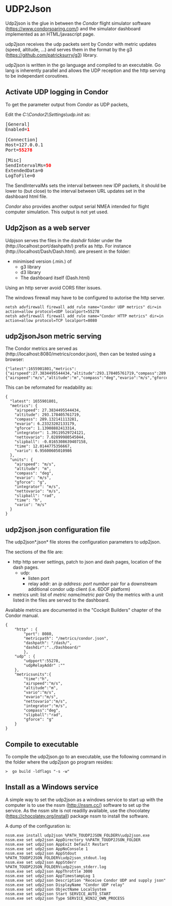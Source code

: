 # UDP2Json

Udp2json is the glue in between the *Condor* flight simulator software (https://www.condorsoaring.com/) and the simulator dashboard implemented as an HTML/javascript page.

udp2json receives the udp packets sent by Condor with metric updates (speed, altitude, ...) and serves them in the format by the g3 (https://github.com/patricksurry/g3) library.

udp2json is written in the go language and compiled to an executable. Go lang is inherently parallel and allows the UDP reception and the http serving to be independant coroutines.

## Activate UDP logging in Condor

To get the parameter output from *Condor* as UDP packets, 

Edit the *C:\Condor2\Settings\udp.init* as:
<pre>
[General]
Enabled=<b style='color:red;'>1</b>

[Connection]
Host=127.0.0.1
Port=<b style='color:red;'>55278</b>

[Misc]
SendIntervalMs=<b style='color:red;'>50</b>
ExtendedData=0
LogToFile=0
</pre>

The SendIntervalMs sets the interval between new IDP packets, it should be lower to (but close) to the interval between URL updates set in the dashboard html file.

*Condor* also provides another output serial NMEA intended for flight computer simulation. This output is not yet used.

## Udp2json as a web server

Udpjson serves the files in the *dashdir* folder under the (http://localhost\:port/dashpath/) prefix as http. For instance (http://localhost/Dash/Dash.html).
 are present in the folder:
 - minimised version (.min.) of
    - g3 library
    - d3 library
    - The dashboard itself (Dash.html)

Using an http server avoid CORS filter issues.

The windows firewall may have to be configured to autorise the http server.

```
netsh advfirewall firewall add rule name="Condor UDP metrics" dir=in action=allow protocol=UDP localport=55278
netsh advfirewall firewall add rule name="Condor HTTP metrics" dir=in action=allow protocol=TCP localport=8080
```

## udp2jsonJson metric serving

The Condor metrics are served as (http://localhost:8080/metrics/condor.json), then can be tested using a browser:

```
{"latest":1655901801,"metrics":{"airspeed":27.3834495544434,"altitude":293.178405761719,"compass":289.132141113281,"evario":6.23323202133179,"gforce":1.13908882413314,"integrator":1.39119529724121,"nettovario":7.02899980545044,"slipball":-0.0165308639407158,"time":12.0144775356667,"vario":6.95600605010986},"units":{"airspeed":"m/s","altitude":"m","compass":"deg","evario":"m/s","gforce":"g","integrator":"m/s","nettovario":"m/s","slipball":"rad","time":"h","vario":"m/s"}}
```

This can be reformated for readability as: 

```
{
  "latest": 1655901801,
  "metrics": {
    "airspeed": 27.3834495544434,
    "altitude": 293.178405761719,
    "compass": 289.132141113281,
    "evario": 6.23323202133179,
    "gforce": 1.13908882413314,
    "integrator": 1.39119529724121,
    "nettovario": 7.02899980545044,
    "slipball": -0.0165308639407158,
    "time": 12.0144775356667,
    "vario": 6.95600605010986
  },
  "units": {
    "airspeed": "m/s",
    "altitude": "m",
    "compass": "deg",
    "evario": "m/s",
    "gforce": "g",
    "integrator": "m/s",
    "nettovario": "m/s",
    "slipball": "rad",
    "time": "h",
    "vario": "m/s"
  }
}
```

## udp2json.json configuration file

The udp2json*.json* file stores the configuration parameters to udp2json.

The sections of the file are:

- http http server settings, patch to json and dash pages, location of the dash pages.
    - udp:
      - listen port
      - relay addr: an *ip address: port number* pair for a downstream additional condor udp client (i.e. 6DOF platform)
- metrics unit:
        list of *metric name/metric pair* 
        Only the metrics with a unit listed in the files are served to the dashboard. 

Available metrics are documented in the "Cockpit Builders" chapter of the Condor manual.

```
{   
    "http" : {
        "port": 8080,
        "metricpath": "/metrics/condor.json",
        "dashpath": "/dash/",
        "dashdir":"../Dashboard/"
        },
    "udp" : {
		"udpport":55278,
		"udpRelayAddr" :""
	},
    "metricsunits":{
		"time":"h",
		"airspeed":"m/s",
		"altitude":"m",
		"vario":"m/s",
		"evario":"m/s",
		"nettovario":"m/s",
		"integrator":"m/s",
		"compass":"deg",
		"slipball":"rad",
		"gforce": "g"
	}
}
```

## Compile to executable

To compile the udp2json.go to an executable, use the following command in the folder where the udp2json go program resides:

```
>  go build -ldflags "-s -w"    
```

## Install as a Windows service

A simple way to set the udp2json as a windows service to start up with the computer is to use the nssm (http://nssm.cc/) software to set up the service.
As the nssm site is not readilly available, use the chocolatey (https://chocolatey.org/install) package nssm to install the software.

A dump of the configuration is:

```
nssm.exe install udp2json %PATH_TOUDP2JSON_FOLDER%\udp2json.exe
nssm.exe set udp2json AppDirectory %%PATH_TOUDP2JSON_FOLDER
nssm.exe set udp2json AppExit Default Restart
nssm.exe set udp2json AppNoConsole 1
nssm.exe set udp2json AppStdout %PATH_TOUDP2JSON_FOLDER%\udp2json_stdout.log
nssm.exe set udp2json AppStderr %PATH_TOUDP2JSON_FOLDER%\udp2json_stderr.log
nssm.exe set udp2json AppThrottle 3000
nssm.exe set udp2json AppTimestampLog 1
nssm.exe set udp2json Description "Receive Condor UDP and supply json"
nssm.exe set udp2json DisplayName "Condor UDP relay"
nssm.exe set udp2json ObjectName LocalSystem
nssm.exe set udp2json Start SERVICE_AUTO_START
nssm.exe set udp2json Type SERVICE_WIN32_OWN_PROCESS
```
